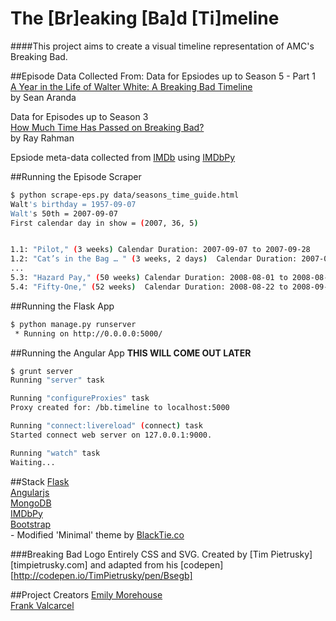 The [Br]eaking [Ba]d [Ti]meline
=============

####This project aims to create a visual timeline representation of AMC's Breaking Bad.

##Episode Data Collected From:
Data for Epsiodes up to Season 5 - Part 1
<br>[A Year in the Life of Walter White: A Breaking Bad Timeline](http://blog.thegreenfieldgroup.org/a-year-in-the-life-of-walter-white-a-breaking-bad-timeline/)
<br>by Sean Aranda

Data for Episodes up to Season 3
<br>[How Much Time Has Passed on Breaking Bad?](http://www.vulture.com/2011/07/breaking_bad_calendar.html)
<br>by Ray Rahman

Epsiode meta-data collected from [IMDb](http://imdb.com) using [IMDbPy](http://imdbpy.sourceforge.net/)


##Running the Episode Scraper
```bash
$ python scrape-eps.py data/seasons_time_guide.html
Walt's birthday = 1957-09-07
Walt's 50th = 2007-09-07
First calendar day in show = (2007, 36, 5)


1.1: "Pilot," (3 weeks) Calendar Duration: 2007-09-07 to 2007-09-28
1.2: "Cat’s in the Bag … " (3 weeks, 2 days)  Calendar Duration: 2007-09-28 to 2007-09-10
...
5.3: "Hazard Pay," (50 weeks) Calendar Duration: 2008-08-01 to 2008-08-22
5.4: "Fifty-One," (52 weeks)  Calendar Duration: 2008-08-22 to 2008-09-05
```


##Running the Flask App
```bash
$ python manage.py runserver
 * Running on http://0.0.0.0:5000/
```

##Running the Angular App
**THIS WILL COME OUT LATER**
```bash
$ grunt server
Running "server" task

Running "configureProxies" task
Proxy created for: /bb.timeline to localhost:5000

Running "connect:livereload" (connect) task
Started connect web server on 127.0.0.1:9000.

Running "watch" task
Waiting...
```


##Stack
[Flask][Flask]
<br>[Angularjs][Angularjs]
<br>[MongoDB][MongoDB]
<br>[IMDbPy][IMDbPy]
<br>[Bootstrap][Bootstrap]
<br> - Modified 'Minimal' theme by [BlackTie.co][blacktie.co]

###Breaking Bad Logo
Entirely CSS and SVG. Created by [Tim Pietrusky][timpietrusky.com] and adapted from his [codepen][http://codepen.io/TimPietrusky/pen/Bsegb]


##Project Creators
[Emily Morehouse](/emilyemorehouse)
<br>
[Frank Valcarcel](/frankv)


[Flask]: http://flask.pocoo.org/
[Angularjs]: http://angularjs.org/
[MongoDB]: http://mongodb.org
[IMDbPy]: http://imdbpy.sourceforge.net/
[Bootstrap]: https://getbootstrap.com
[blacktie.co]: http://www.blacktie.co/